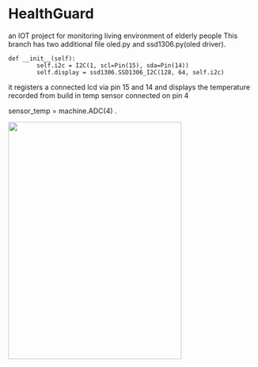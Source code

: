 # HealthGuard
an IOT project for monitoring living environment of elderly people
This branch has two additional file oled.py and ssd1306.py(oled driver). 
```
def __init__(self):
        self.i2c = I2C(1, scl=Pin(15), sda=Pin(14))
        self.display = ssd1306.SSD1306_I2C(128, 64, self.i2c)
```

it registers a connected lcd via pin 15 and 14 and displays the temperature recorded from build in temp sensor connected on pin 4

sensor_temp = machine.ADC(4) .

<img src="https://github.com/bishwasshrestha/HealthGuard/assets/29711192/f56bd27e-14ad-420b-bec7-d16ad44cb13e" width="350" height="480">
